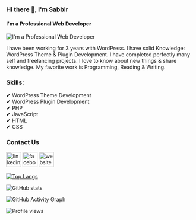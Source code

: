 ### Hi there 👋, I'm Sabbir
#### I'm a Professional Web Developer
![I'm a Professional Web Developer](https://scontent.fdac140-1.fna.fbcdn.net/v/t1.6435-9/124568962_2769309966639572_4678316465931323835_n.jpg?_nc_cat=106&ccb=1-5&_nc_sid=e3f864&_nc_ohc=NW3nG2dr5FYAX94cYhF&_nc_ht=scontent.fdac140-1.fna&oh=00_AT94A0BVQUkdtP0bn_4w-PxJTuWOwBbBAMDx7SVNZv-aVA&oe=61F4BA0A)

I have been working for 3 years with WordPress. I have solid Knowledge: WordPress Theme & Plugin Development. I have completed perfectly many self and freelancing projects. I love to know about new things & share knowledge. My favorite work is Programming, Reading & Writing.

### Skills:<br>
 ✔ WordPress Theme Development<br>
 ✔ WordPress Plugin Development<br>
 ✔ PHP<br>
 ✔ JavaScript<br>
 ✔ HTML<br>
 ✔ CSS<br>

### Contact Us 


[<img src='https://raw.githubusercontent.com/rahuldkjain/github-profile-readme-generator/master/src/images/icons/Social/linked-in-alt.svg' alt='linkedin' height='40'>](https://www.linkedin.com/in/sabbirmia/)  [<img src='https://raw.githubusercontent.com/rahuldkjain/github-profile-readme-generator/master/src/images/icons/Social/facebook.svg' alt='facebook' height='40'>](https://www.facebook.com/sabbirmia.bd)  [<img src='https://cdn.jsdelivr.net/npm/simple-icons@3.0.1/icons/icloud.svg' alt='website' height='40'>](https://sabbirmia.com)  

[![Top Langs](https://github-readme-stats.vercel.app/api/top-langs/?username=sabbirmia002)](https://github.com/anuraghazra/github-readme-stats)

![GitHub stats](https://github-readme-stats.vercel.app/api?username=sabbirmia002&show_icons=true)  

![GitHub Activity Graph](https://activity-graph.herokuapp.com/graph?username=sabbirmia002)  

![Profile views](https://gpvc.arturio.dev/sabbirmia002)  
